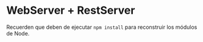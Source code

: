 # WebServer + RestServer

Recuerden que deben de ejecutar ```npm install``` para reconstruir
los módulos de Node.